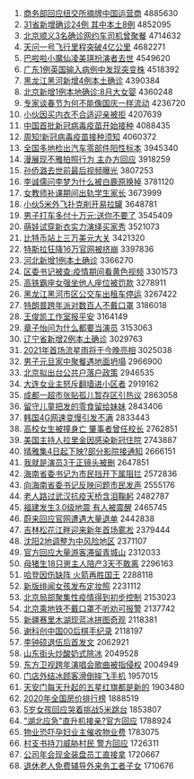 1. [商务部回应纽交所摘牌中国运营商](http://www.baidu.com/baidu?cl=3&tn=SE_baiduhomet8_jmjb7mjw&rsv_dl=fyb_top&fr=top1000&wd=%C9%CC%CE%F1%B2%BF%BB%D8%D3%A6%C5%A6%BD%BB%CB%F9%D5%AA%C5%C6%D6%D0%B9%FA%D4%CB%D3%AA%C9%CC) 4885630
1. [31省新增确诊24例 其中本土8例](http://www.baidu.com/baidu?cl=3&tn=SE_baiduhomet8_jmjb7mjw&rsv_dl=fyb_top&fr=top1000&wd=31%CA%A1%D0%C2%D4%F6%C8%B7%D5%EF24%C0%FD%20%C6%E4%D6%D0%B1%BE%CD%C18%C0%FD) 4852095
1. [北京顺义3名确诊网约车司机曾聚餐](http://www.baidu.com/baidu?cl=3&tn=SE_baiduhomet8_jmjb7mjw&rsv_dl=fyb_top&fr=top1000&wd=%B1%B1%BE%A9%CB%B3%D2%E53%C3%FB%C8%B7%D5%EF%CD%F8%D4%BC%B3%B5%CB%BE%BB%FA%D4%F8%BE%DB%B2%CD) 4714632
1. [天问一号飞行里程突破4亿公里](http://www.baidu.com/baidu?cl=3&tn=SE_baiduhomet8_jmjb7mjw&rsv_dl=fyb_top&fr=top1000&wd=%CC%EC%CE%CA%D2%BB%BA%C5%B7%C9%D0%D0%C0%EF%B3%CC%CD%BB%C6%C64%D2%DA%B9%AB%C0%EF) 4682271
1. [巴啦啦小魔仙凌美琪扮演者去世](http://www.baidu.com/baidu?cl=3&tn=SE_baiduhomet8_jmjb7mjw&rsv_dl=fyb_top&fr=top1000&wd=%B0%CD%C0%B2%C0%B2%D0%A1%C4%A7%CF%C9%C1%E8%C3%C0%E7%F7%B0%E7%D1%DD%D5%DF%C8%A5%CA%C0) 4549620
1. [广东1例英国输入病例中发现突变株](http://www.baidu.com/baidu?cl=3&tn=SE_baiduhomet8_jmjb7mjw&rsv_dl=fyb_top&fr=top1000&wd=%B9%E3%B6%AB1%C0%FD%D3%A2%B9%FA%CA%E4%C8%EB%B2%A1%C0%FD%D6%D0%B7%A2%CF%D6%CD%BB%B1%E4%D6%EA) 4518392
1. [黑龙江黑河新增4例本土确诊](http://www.baidu.com/baidu?cl=3&tn=SE_baiduhomet8_jmjb7mjw&rsv_dl=fyb_top&fr=top1000&wd=%BA%DA%C1%FA%BD%AD%BA%DA%BA%D3%D0%C2%D4%F64%C0%FD%B1%BE%CD%C1%C8%B7%D5%EF) 4390384
1. [北京新增1例本地确诊:8月大女婴](http://www.baidu.com/baidu?cl=3&tn=SE_baiduhomet8_jmjb7mjw&rsv_dl=fyb_top&fr=top1000&wd=%B1%B1%BE%A9%D0%C2%D4%F61%C0%FD%B1%BE%B5%D8%C8%B7%D5%EF%3A8%D4%C2%B4%F3%C5%AE%D3%A4) 4360248
1. [专家谈春节为何不能像国庆一样流动](http://www.baidu.com/baidu?cl=3&tn=SE_baiduhomet8_jmjb7mjw&rsv_dl=fyb_top&fr=top1000&wd=%D7%A8%BC%D2%CC%B8%B4%BA%BD%DA%CE%AA%BA%CE%B2%BB%C4%DC%CF%F1%B9%FA%C7%EC%D2%BB%D1%F9%C1%F7%B6%AF) 4236720
1. [小伙因买内衣不合适迎亲被拒](http://www.baidu.com/baidu?cl=3&tn=SE_baiduhomet8_jmjb7mjw&rsv_dl=fyb_top&fr=top1000&wd=%D0%A1%BB%EF%D2%F2%C2%F2%C4%DA%D2%C2%B2%BB%BA%CF%CA%CA%D3%AD%C7%D7%B1%BB%BE%DC) 4207639
1. [中国首批新冠病毒疫苗开始接种](http://www.baidu.com/baidu?cl=3&tn=SE_baiduhomet8_jmjb7mjw&rsv_dl=fyb_top&fr=top1000&wd=%D6%D0%B9%FA%CA%D7%C5%FA%D0%C2%B9%DA%B2%A1%B6%BE%D2%DF%C3%E7%BF%AA%CA%BC%BD%D3%D6%D6) 4088435
1. [周知!新冠病毒疫苗接种须知](http://www.baidu.com/baidu?cl=3&tn=SE_baiduhomet8_jmjb7mjw&rsv_dl=fyb_top&fr=top1000&wd=%D6%DC%D6%AA%21%D0%C2%B9%DA%B2%A1%B6%BE%D2%DF%C3%E7%BD%D3%D6%D6%D0%EB%D6%AA) 4060372
1. [全国多地检出汽车零部件阳性标本](http://www.baidu.com/baidu?cl=3&tn=SE_baiduhomet8_jmjb7mjw&rsv_dl=fyb_top&fr=top1000&wd=%C8%AB%B9%FA%B6%E0%B5%D8%BC%EC%B3%F6%C6%FB%B3%B5%C1%E3%B2%BF%BC%FE%D1%F4%D0%D4%B1%EA%B1%BE) 3945340
1. [漫展现不雅拍照行为 主办方回应](http://www.baidu.com/baidu?cl=3&tn=SE_baiduhomet8_jmjb7mjw&rsv_dl=fyb_top&fr=top1000&wd=%C2%FE%D5%B9%CF%D6%B2%BB%D1%C5%C5%C4%D5%D5%D0%D0%CE%AA%20%D6%F7%B0%EC%B7%BD%BB%D8%D3%A6) 3918259
1. [孙侨潞去世前最后视频曝光](http://www.baidu.com/baidu?cl=3&tn=SE_baiduhomet8_jmjb7mjw&rsv_dl=fyb_top&fr=top1000&wd=%CB%EF%C7%C8%C2%BA%C8%A5%CA%C0%C7%B0%D7%EE%BA%F3%CA%D3%C6%B5%C6%D8%B9%E2) 3807253
1. [李诚儒问李梦为什么被白鹿原换掉](http://www.baidu.com/baidu?cl=3&tn=SE_baiduhomet8_jmjb7mjw&rsv_dl=fyb_top&fr=top1000&wd=%C0%EE%B3%CF%C8%E5%CE%CA%C0%EE%C3%CE%CE%AA%CA%B2%C3%B4%B1%BB%B0%D7%C2%B9%D4%AD%BB%BB%B5%F4) 3781120
1. [女教师补课期间出轨学生家长](http://www.baidu.com/baidu?cl=3&tn=SE_baiduhomet8_jmjb7mjw&rsv_dl=fyb_top&fr=top1000&wd=%C5%AE%BD%CC%CA%A6%B2%B9%BF%CE%C6%DA%BC%E4%B3%F6%B9%EC%D1%A7%C9%FA%BC%D2%B3%A4) 3673999
1. [小伙5米外飞扑克削开易拉罐](http://www.baidu.com/baidu?cl=3&tn=SE_baiduhomet8_jmjb7mjw&rsv_dl=fyb_top&fr=top1000&wd=%D0%A1%BB%EF5%C3%D7%CD%E2%B7%C9%C6%CB%BF%CB%CF%F7%BF%AA%D2%D7%C0%AD%B9%DE) 3648781
1. [男子打车多付十万元:送你不要了](http://www.baidu.com/baidu?cl=3&tn=SE_baiduhomet8_jmjb7mjw&rsv_dl=fyb_top&fr=top1000&wd=%C4%D0%D7%D3%B4%F2%B3%B5%B6%E0%B8%B6%CA%AE%CD%F2%D4%AA%3A%CB%CD%C4%E3%B2%BB%D2%AA%C1%CB) 3545409
1. [萌娃试穿新衣实力演绎买家秀](http://www.baidu.com/baidu?cl=3&tn=SE_baiduhomet8_jmjb7mjw&rsv_dl=fyb_top&fr=top1000&wd=%C3%C8%CD%DE%CA%D4%B4%A9%D0%C2%D2%C2%CA%B5%C1%A6%D1%DD%D2%EF%C2%F2%BC%D2%D0%E3) 3521073
1. [比特币站上三万美元大关](http://www.baidu.com/baidu?cl=3&tn=SE_baiduhomet8_jmjb7mjw&rsv_dl=fyb_top&fr=top1000&wd=%B1%C8%CC%D8%B1%D2%D5%BE%C9%CF%C8%FD%CD%F2%C3%C0%D4%AA%B4%F3%B9%D8) 3421320
1. [特斯拉狂降16万官网被挤崩](http://www.baidu.com/baidu?cl=3&tn=SE_baiduhomet8_jmjb7mjw&rsv_dl=fyb_top&fr=top1000&wd=%CC%D8%CB%B9%C0%AD%BF%F1%BD%B516%CD%F2%B9%D9%CD%F8%B1%BB%BC%B7%B1%C0) 3397836
1. [河北新增1例本土确诊](http://www.baidu.com/baidu?cl=3&tn=SE_baiduhomet8_jmjb7mjw&rsv_dl=fyb_top&fr=top1000&wd=%BA%D3%B1%B1%D0%C2%D4%F61%C0%FD%B1%BE%CD%C1%C8%B7%D5%EF) 3366270
1. [区委书记被查:疫情期间看黄色视频](http://www.baidu.com/baidu?cl=3&tn=SE_baiduhomet8_jmjb7mjw&rsv_dl=fyb_top&fr=top1000&wd=%C7%F8%CE%AF%CA%E9%BC%C7%B1%BB%B2%E9%3A%D2%DF%C7%E9%C6%DA%BC%E4%BF%B4%BB%C6%C9%AB%CA%D3%C6%B5) 3301573
1. [高铁霸座女强坐他人座位被罚款](http://www.baidu.com/baidu?cl=3&tn=SE_baiduhomet8_jmjb7mjw&rsv_dl=fyb_top&fr=top1000&wd=%B8%DF%CC%FA%B0%D4%D7%F9%C5%AE%C7%BF%D7%F8%CB%FB%C8%CB%D7%F9%CE%BB%B1%BB%B7%A3%BF%EE) 3278911
1. [黑龙江黑河市区公交车出租车停运](http://www.baidu.com/baidu?cl=3&tn=SE_baiduhomet8_jmjb7mjw&rsv_dl=fyb_top&fr=top1000&wd=%BA%DA%C1%FA%BD%AD%BA%DA%BA%D3%CA%D0%C7%F8%B9%AB%BD%BB%B3%B5%B3%F6%D7%E2%B3%B5%CD%A3%D4%CB) 3267422
1. [特朗普跨年派对数百人不戴口罩](http://www.baidu.com/baidu?cl=3&tn=SE_baiduhomet8_jmjb7mjw&rsv_dl=fyb_top&fr=top1000&wd=%CC%D8%C0%CA%C6%D5%BF%E7%C4%EA%C5%C9%B6%D4%CA%FD%B0%D9%C8%CB%B2%BB%B4%F7%BF%DA%D5%D6) 3186018
1. [王俊凯工作室报平安](http://www.baidu.com/baidu?cl=3&tn=SE_baiduhomet8_jmjb7mjw&rsv_dl=fyb_top&fr=top1000&wd=%CD%F5%BF%A1%BF%AD%B9%A4%D7%F7%CA%D2%B1%A8%C6%BD%B0%B2) 3164149
1. [章子怡问为什么都要当演员](http://www.baidu.com/baidu?cl=3&tn=SE_baiduhomet8_jmjb7mjw&rsv_dl=fyb_top&fr=top1000&wd=%D5%C2%D7%D3%E2%F9%CE%CA%CE%AA%CA%B2%C3%B4%B6%BC%D2%AA%B5%B1%D1%DD%D4%B1) 3153063
1. [辽宁省新增2例本土确诊](http://www.baidu.com/baidu?cl=3&tn=SE_baiduhomet8_jmjb7mjw&rsv_dl=fyb_top&fr=top1000&wd=%C1%C9%C4%FE%CA%A1%D0%C2%D4%F62%C0%FD%B1%BE%CD%C1%C8%B7%D5%EF) 3029763
1. [2021年首场流星雨将于今晚亮相](http://www.baidu.com/baidu?cl=3&tn=SE_baiduhomet8_jmjb7mjw&rsv_dl=fyb_top&fr=top1000&wd=2021%C4%EA%CA%D7%B3%A1%C1%F7%D0%C7%D3%EA%BD%AB%D3%DA%BD%F1%CD%ED%C1%C1%CF%E0) 3025038
1. [男子元旦家中聚餐遇地面坍塌](http://www.baidu.com/baidu?cl=3&tn=SE_baiduhomet8_jmjb7mjw&rsv_dl=fyb_top&fr=top1000&wd=%C4%D0%D7%D3%D4%AA%B5%A9%BC%D2%D6%D0%BE%DB%B2%CD%D3%F6%B5%D8%C3%E6%CC%AE%CB%FA) 2966900
1. [北京拟出台公共户落户政策](http://www.baidu.com/baidu?cl=3&tn=SE_baiduhomet8_jmjb7mjw&rsv_dl=fyb_top&fr=top1000&wd=%B1%B1%BE%A9%C4%E2%B3%F6%CC%A8%B9%AB%B9%B2%BB%A7%C2%E4%BB%A7%D5%FE%B2%DF) 2946535
1. [大连女业主怒斥翻墙进小区者](http://www.baidu.com/baidu?cl=3&tn=SE_baiduhomet8_jmjb7mjw&rsv_dl=fyb_top&fr=top1000&wd=%B4%F3%C1%AC%C5%AE%D2%B5%D6%F7%C5%AD%B3%E2%B7%AD%C7%BD%BD%F8%D0%A1%C7%F8%D5%DF) 2919162
1. [成都一超市张贴孤儿暂存区引热议](http://www.baidu.com/baidu?cl=3&tn=SE_baiduhomet8_jmjb7mjw&rsv_dl=fyb_top&fr=top1000&wd=%B3%C9%B6%BC%D2%BB%B3%AC%CA%D0%D5%C5%CC%F9%B9%C2%B6%F9%D4%DD%B4%E6%C7%F8%D2%FD%C8%C8%D2%E9) 2863058
1. [留守儿童把发的零食留给妹妹](http://www.baidu.com/baidu?cl=3&tn=SE_baiduhomet8_jmjb7mjw&rsv_dl=fyb_top&fr=top1000&wd=%C1%F4%CA%D8%B6%F9%CD%AF%B0%D1%B7%A2%B5%C4%C1%E3%CA%B3%C1%F4%B8%F8%C3%C3%C3%C3) 2843406
1. [韩国4G网速变慢引发不满](http://www.baidu.com/baidu?cl=3&tn=SE_baiduhomet8_jmjb7mjw&rsv_dl=fyb_top&fr=top1000&wd=%BA%AB%B9%FA4G%CD%F8%CB%D9%B1%E4%C2%FD%D2%FD%B7%A2%B2%BB%C2%FA) 2833443
1. [高校女生被撞身亡 肇事者曾任校长](http://www.baidu.com/baidu?cl=3&tn=SE_baiduhomet8_jmjb7mjw&rsv_dl=fyb_top&fr=top1000&wd=%B8%DF%D0%A3%C5%AE%C9%FA%B1%BB%D7%B2%C9%ED%CD%F6%20%D5%D8%CA%C2%D5%DF%D4%F8%C8%CE%D0%A3%B3%A4) 2762851
1. [美国主持人拉里金因感染新冠住院](http://www.baidu.com/baidu?cl=3&tn=SE_baiduhomet8_jmjb7mjw&rsv_dl=fyb_top&fr=top1000&wd=%C3%C0%B9%FA%D6%F7%B3%D6%C8%CB%C0%AD%C0%EF%BD%F0%D2%F2%B8%D0%C8%BE%D0%C2%B9%DA%D7%A1%D4%BA) 2743887
1. [晴雅集4日起下映?部分影院接通知](http://www.baidu.com/baidu?cl=3&tn=SE_baiduhomet8_jmjb7mjw&rsv_dl=fyb_top&fr=top1000&wd=%C7%E7%D1%C5%BC%AF4%C8%D5%C6%F0%CF%C2%D3%B3%3F%B2%BF%B7%D6%D3%B0%D4%BA%BD%D3%CD%A8%D6%AA) 2666151
1. [我就是演员3于正镜头被删](http://www.baidu.com/baidu?cl=3&tn=SE_baiduhomet8_jmjb7mjw&rsv_dl=fyb_top&fr=top1000&wd=%CE%D2%BE%CD%CA%C7%D1%DD%D4%B13%D3%DA%D5%FD%BE%B5%CD%B7%B1%BB%C9%BE) 2647851
1. [海南省委书记为市民挡开下属阻拦](http://www.baidu.com/baidu?cl=3&tn=SE_baiduhomet8_jmjb7mjw&rsv_dl=fyb_top&fr=top1000&wd=%BA%A3%C4%CF%CA%A1%CE%AF%CA%E9%BC%C7%CE%AA%CA%D0%C3%F1%B5%B2%BF%AA%CF%C2%CA%F4%D7%E8%C0%B9) 2572836
1. [向海南省委书记反映问题市民发声](http://www.baidu.com/baidu?cl=3&tn=SE_baiduhomet8_jmjb7mjw&rsv_dl=fyb_top&fr=top1000&wd=%CF%F2%BA%A3%C4%CF%CA%A1%CE%AF%CA%E9%BC%C7%B7%B4%D3%B3%CE%CA%CC%E2%CA%D0%C3%F1%B7%A2%C9%F9) 2555176
1. [老人路过武汉抗疫天桥含泪鞠躬](http://www.baidu.com/baidu?cl=3&tn=SE_baiduhomet8_jmjb7mjw&rsv_dl=fyb_top&fr=top1000&wd=%C0%CF%C8%CB%C2%B7%B9%FD%CE%E4%BA%BA%BF%B9%D2%DF%CC%EC%C7%C5%BA%AC%C0%E1%BE%CF%B9%AA) 2482787
1. [福建发生3.0级地震 有人被震醒](http://www.baidu.com/baidu?cl=3&tn=SE_baiduhomet8_jmjb7mjw&rsv_dl=fyb_top&fr=top1000&wd=%B8%A3%BD%A8%B7%A2%C9%FA3.0%BC%B6%B5%D8%D5%F0%20%D3%D0%C8%CB%B1%BB%D5%F0%D0%D1) 2465745
1. [蔚来回应官网遭遇大量退单](http://www.baidu.com/baidu?cl=3&tn=SE_baiduhomet8_jmjb7mjw&rsv_dl=fyb_top&fr=top1000&wd=%CE%B5%C0%B4%BB%D8%D3%A6%B9%D9%CD%F8%D4%E2%D3%F6%B4%F3%C1%BF%CD%CB%B5%A5) 2442838
1. [吉林松花江畔迎来新年首场雾凇](http://www.baidu.com/baidu?cl=3&tn=SE_baiduhomet8_jmjb7mjw&rsv_dl=fyb_top&fr=top1000&wd=%BC%AA%C1%D6%CB%C9%BB%A8%BD%AD%C5%CF%D3%AD%C0%B4%D0%C2%C4%EA%CA%D7%B3%A1%CE%ED%DA%A1) 2379444
1. [沈阳2地调整为中风险地区](http://www.baidu.com/baidu?cl=3&tn=SE_baiduhomet8_jmjb7mjw&rsv_dl=fyb_top&fr=top1000&wd=%C9%F2%D1%F42%B5%D8%B5%F7%D5%FB%CE%AA%D6%D0%B7%E7%CF%D5%B5%D8%C7%F8) 2371107
1. [官方回应大量游客滞留青城山](http://www.baidu.com/baidu?cl=3&tn=SE_baiduhomet8_jmjb7mjw&rsv_dl=fyb_top&fr=top1000&wd=%B9%D9%B7%BD%BB%D8%D3%A6%B4%F3%C1%BF%D3%CE%BF%CD%D6%CD%C1%F4%C7%E0%B3%C7%C9%BD) 2312033
1. [母猪生18只崽主人陪产3天不敢离](http://www.baidu.com/baidu?cl=3&tn=SE_baiduhomet8_jmjb7mjw&rsv_dl=fyb_top&fr=top1000&wd=%C4%B8%D6%ED%C9%FA18%D6%BB%E1%CC%D6%F7%C8%CB%C5%E3%B2%FA3%CC%EC%B2%BB%B8%D2%C0%EB) 2296163
1. [哈登因伤缺阵 火箭再胜国王](http://www.baidu.com/baidu?cl=3&tn=SE_baiduhomet8_jmjb7mjw&rsv_dl=fyb_top&fr=top1000&wd=%B9%FE%B5%C7%D2%F2%C9%CB%C8%B1%D5%F3%20%BB%F0%BC%FD%D4%D9%CA%A4%B9%FA%CD%F5) 2288118
1. [新版绯闻女孩发布定妆照](http://www.baidu.com/baidu?cl=3&tn=SE_baiduhomet8_jmjb7mjw&rsv_dl=fyb_top&fr=top1000&wd=%D0%C2%B0%E6%E7%B3%CE%C5%C5%AE%BA%A2%B7%A2%B2%BC%B6%A8%D7%B1%D5%D5) 2231112
1. [北京局部聚集性疫情得到初步控制](http://www.baidu.com/baidu?cl=3&tn=SE_baiduhomet8_jmjb7mjw&rsv_dl=fyb_top&fr=top1000&wd=%B1%B1%BE%A9%BE%D6%B2%BF%BE%DB%BC%AF%D0%D4%D2%DF%C7%E9%B5%C3%B5%BD%B3%F5%B2%BD%BF%D8%D6%C6) 2153023
1. [北京乘地铁不戴口罩不听劝可报警](http://www.baidu.com/baidu?cl=3&tn=SE_baiduhomet8_jmjb7mjw&rsv_dl=fyb_top&fr=top1000&wd=%B1%B1%BE%A9%B3%CB%B5%D8%CC%FA%B2%BB%B4%F7%BF%DA%D5%D6%B2%BB%CC%FD%C8%B0%BF%C9%B1%A8%BE%AF) 2137742
1. [新疆赛里木湖现蓝冰拼图奇观](http://www.baidu.com/baidu?cl=3&tn=SE_baiduhomet8_jmjb7mjw&rsv_dl=fyb_top&fr=top1000&wd=%D0%C2%BD%AE%C8%FC%C0%EF%C4%BE%BA%FE%CF%D6%C0%B6%B1%F9%C6%B4%CD%BC%C6%E6%B9%DB) 2118381
1. [谢科创中国00后棋手纪录](http://www.baidu.com/baidu?cl=3&tn=SE_baiduhomet8_jmjb7mjw&rsv_dl=fyb_top&fr=top1000&wd=%D0%BB%BF%C6%B4%B4%D6%D0%B9%FA00%BA%F3%C6%E5%CA%D6%BC%CD%C2%BC) 2118197
1. [李钟硕退伍后首发文](http://www.baidu.com/baidu?cl=3&tn=SE_baiduhomet8_jmjb7mjw&rsv_dl=fyb_top&fr=top1000&wd=%C0%EE%D6%D3%CB%B6%CD%CB%CE%E9%BA%F3%CA%D7%B7%A2%CE%C4) 2062921
1. [山东街头炒酸奶式除冰](http://www.baidu.com/baidu?cl=3&tn=SE_baiduhomet8_jmjb7mjw&rsv_dl=fyb_top&fr=top1000&wd=%C9%BD%B6%AB%BD%D6%CD%B7%B3%B4%CB%E1%C4%CC%CA%BD%B3%FD%B1%F9) 2049528
1. [东方卫视跨年演唱会歌曲被指侵权](http://www.baidu.com/baidu?cl=3&tn=SE_baiduhomet8_jmjb7mjw&rsv_dl=fyb_top&fr=top1000&wd=%B6%AB%B7%BD%CE%C0%CA%D3%BF%E7%C4%EA%D1%DD%B3%AA%BB%E1%B8%E8%C7%FA%B1%BB%D6%B8%C7%D6%C8%A8) 2004949
1. [门店外结冰顾客滑倒摔飞手机](http://www.baidu.com/baidu?cl=3&tn=SE_baiduhomet8_jmjb7mjw&rsv_dl=fyb_top&fr=top1000&wd=%C3%C5%B5%EA%CD%E2%BD%E1%B1%F9%B9%CB%BF%CD%BB%AC%B5%B9%CB%A4%B7%C9%CA%D6%BB%FA) 1957015
1. [天安门每天升起的五星红旗都是新的](http://www.baidu.com/baidu?cl=3&tn=SE_baiduhomet8_jmjb7mjw&rsv_dl=fyb_top&fr=top1000&wd=%CC%EC%B0%B2%C3%C5%C3%BF%CC%EC%C9%FD%C6%F0%B5%C4%CE%E5%D0%C7%BA%EC%C6%EC%B6%BC%CA%C7%D0%C2%B5%C4) 1903480
1. [2020年全国房价排行榜](http://www.baidu.com/baidu?cl=3&tn=SE_baiduhomet8_jmjb7mjw&rsv_dl=fyb_top&fr=top1000&wd=2020%C4%EA%C8%AB%B9%FA%B7%BF%BC%DB%C5%C5%D0%D0%B0%F1) 1888519
1. [5岁女孩回应哭着挑战5米跳台](http://www.baidu.com/baidu?cl=3&tn=SE_baiduhomet8_jmjb7mjw&rsv_dl=fyb_top&fr=top1000&wd=5%CB%EA%C5%AE%BA%A2%BB%D8%D3%A6%BF%DE%D7%C5%CC%F4%D5%BD5%C3%D7%CC%F8%CC%A8) 1853807
1. ["湖北应急"直升机接亲?官方回应](http://www.baidu.com/baidu?cl=3&tn=SE_baiduhomet8_jmjb7mjw&rsv_dl=fyb_top&fr=top1000&wd=%22%BA%FE%B1%B1%D3%A6%BC%B1%22%D6%B1%C9%FD%BB%FA%BD%D3%C7%D7%3F%B9%D9%B7%BD%BB%D8%D3%A6) 1788924
1. [物业恐吓孕妇业主催收物业费](http://www.baidu.com/baidu?cl=3&tn=SE_baiduhomet8_jmjb7mjw&rsv_dl=fyb_top&fr=top1000&wd=%CE%EF%D2%B5%BF%D6%CF%C5%D4%D0%B8%BE%D2%B5%D6%F7%B4%DF%CA%D5%CE%EF%D2%B5%B7%D1) 1783075
1. [村支书持刀威胁村民 警方回应](http://www.baidu.com/baidu?cl=3&tn=SE_baiduhomet8_jmjb7mjw&rsv_dl=fyb_top&fr=top1000&wd=%B4%E5%D6%A7%CA%E9%B3%D6%B5%B6%CD%FE%D0%B2%B4%E5%C3%F1%20%BE%AF%B7%BD%BB%D8%D3%A6) 1726311
1. [公司年会现金装盘员工直接拿](http://www.baidu.com/baidu?cl=3&tn=SE_baiduhomet8_jmjb7mjw&rsv_dl=fyb_top&fr=top1000&wd=%B9%AB%CB%BE%C4%EA%BB%E1%CF%D6%BD%F0%D7%B0%C5%CC%D4%B1%B9%A4%D6%B1%BD%D3%C4%C3) 1720667
1. [退休老人免费辅导外来务工者子女](http://www.baidu.com/baidu?cl=3&tn=SE_baiduhomet8_jmjb7mjw&rsv_dl=fyb_top&fr=top1000&wd=%CD%CB%D0%DD%C0%CF%C8%CB%C3%E2%B7%D1%B8%A8%B5%BC%CD%E2%C0%B4%CE%F1%B9%A4%D5%DF%D7%D3%C5%AE) 1710676